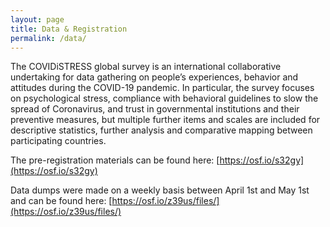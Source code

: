 ```yaml
---
layout: page
title: Data & Registration 
permalink: /data/
---
```


The COVIDiSTRESS global survey is an international collaborative undertaking for data gathering on people’s experiences, behavior and attitudes during the COVID-19 pandemic. In particular, the survey focuses on psychological stress, compliance with behavioral guidelines to slow the spread of Coronavirus, and trust in governmental institutions and their preventive measures, but multiple further items and scales are included for descriptive statistics, further analysis and comparative mapping between participating countries.

The pre-registration materials can be found here: [https://osf.io/s32gy](https://osf.io/s32gy)

Data dumps were made on a weekly basis between April 1st and May 1st and can be found here: [https://osf.io/z39us/files/](https://osf.io/z39us/files/)

